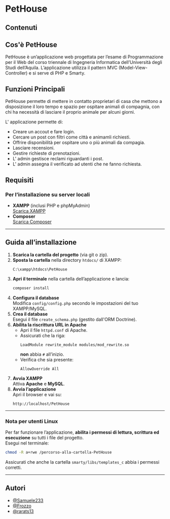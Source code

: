 # PetHouse

## Contenuti

## Cos'è PetHouse

PetHouse è un’applicazione web progettata per l’esame di Programmazione per il Web del corso triennale di Ingegneria Informatica dell’Università degli Studi dell’Aquila.
L’applicazione utilizza il pattern MVC (Model-View-Controller) e si serve di PHP e Smarty.

## Funzioni Principali

PetHouse permette di mettere in contatto proprietari di casa che mettono a disposizione il loro tempo e spazio per ospitare animali di compagnia,
con chi ha necessità di lasciare il proprio animale per alcuni giorni.

L' applicazione permette di:
  -  Creare un accout e fare login.
  -  Cercare un post con filtri come città e animamli richiesti.
  -  Offrire disponibilità per ospitare uno o più animali da compagia.
  -  Lasciare recensioni.
  -  Gestire richieste di prenotazioni.
  -  L' admin gestisce reclami riguardanti i post.
  -  L' admin assegna il verificato ad utenti che ne fanno richiesta.

  


## Requisiti

### Per l’installazione su server locali

- **XAMPP** (inclusi PHP e phpMyAdmin)  
  [Scarica XAMPP](https://www.apachefriends.org/index.html)
- **Composer**  
  [Scarica Composer](https://getcomposer.org/)

---

## Guida all’installazione

1. **Scarica la cartella del progetto** (via git o zip).
2. **Sposta la cartella** nella directory `htdocs/` di XAMPP:
   ```
   C:\xampp\htdocs\PetHouse
   ```
3. **Apri il terminale** nella cartella dell’applicazione e lancia:
   ```bash
   composer install
   ```
4. **Configura il database**  
   Modifica `config/config.php` secondo le impostazioni del tuo XAMPP/MySQL.
5. **Crea il database**  
   Esegui il file `create_schema.php` (gestito dall'ORM Doctrine).
6. **Abilita la riscrittura URL in Apache**
   - Apri il file `httpd.conf` di Apache.
   - Assicurati che la riga:
     ```
     LoadModule rewrite_module modules/mod_rewrite.so
     ```
     **non** abbia `#` all’inizio.
   - Verifica che sia presente:
     ```
     AllowOverride All
     ```
7. **Avvia XAMPP**  
   Attiva **Apache** e **MySQL**.
8. **Avvia l’applicazione**  
   Apri il browser e vai su:
   ```
   http://localhost/PetHouse
   ```

---

### Nota per utenti Linux

Per far funzionare l’applicazione, **abilita i permessi di lettura, scrittura ed esecuzione** su tutti i file del progetto.  
Esegui nel terminale:
```bash
chmod -R a+rwe /percorso-alla-cartella-PetHouse
```
Assicurati che anche la cartella `smarty/libs/templates_c` abbia i permessi corretti.

---

## Autori

- [@Samuele233](https://github.com/Samuele233)
- [@Frozzo](https://github.com/Frozzo)
- [@rarats13](https://github.com/rarats13)
